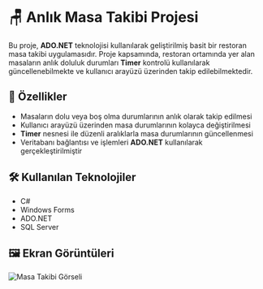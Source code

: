 
# 🪑 Anlık Masa Takibi Projesi

Bu proje, **ADO.NET** teknolojisi kullanılarak geliştirilmiş basit bir restoran masa takibi uygulamasıdır. Proje kapsamında, restoran ortamında yer alan masaların anlık doluluk durumları **Timer** kontrolü kullanılarak güncellenebilmekte ve kullanıcı arayüzü üzerinden takip edilebilmektedir.


## 🚀 Özellikler

- Masaların dolu veya boş olma durumlarının anlık olarak takip edilmesi
- Kullanıcı arayüzü üzerinden masa durumlarının kolayca değiştirilmesi
- **Timer** nesnesi ile düzenli aralıklarla masa durumlarının güncellenmesi
- Veritabanı bağlantısı ve işlemleri **ADO.NET** kullanılarak gerçekleştirilmiştir


## 🛠️ Kullanılan Teknolojiler

- C#
- Windows Forms
- ADO.NET
- SQL Server


## 🖼️ Ekran Görüntüleri

![Masa Takibi Görseli]([./screenshots/masa-takip.png](https://github.com/user-attachments/assets/5bac22b2-0d74-48cc-9f9e-2d3e5e51cdfe))


